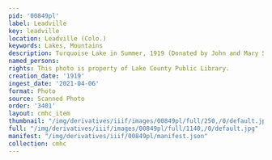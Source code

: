 ```yaml
---
pid: '00849pl'
label: Leadville
key: leadville
location: Leadville (Colo.)
keywords: Lakes, Mountains
description: Turquoise Lake in Summer, 1919 (Donated by John and Mary Smith)
named_persons: 
rights: This photo is property of Lake County Public Library.
creation_date: '1919'
ingest_date: '2021-04-06'
format: Photo
source: Scanned Photo
order: '3401'
layout: cmhc_item
thumbnail: "/img/derivatives/iiif/images/00849pl/full/250,/0/default.jpg"
full: "/img/derivatives/iiif/images/00849pl/full/1140,/0/default.jpg"
manifest: "/img/derivatives/iiif/00849pl/manifest.json"
collection: cmhc
---
```

